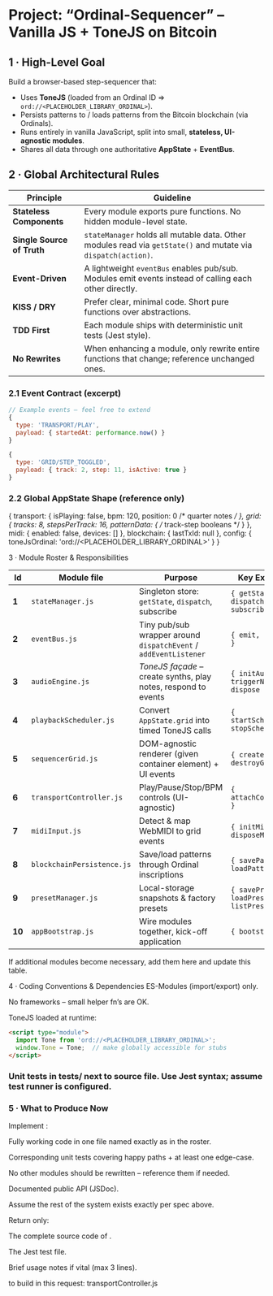 # Project: “Ordinal-Sequencer” – Vanilla JS + ToneJS on Bitcoin

## 1 · High-Level Goal
Build a browser-based step-sequencer that:
- Uses **ToneJS** (loaded from an Ordinal ID ⇒ `ord://<PLACEHOLDER_LIBRARY_ORDINAL>`).
- Persists patterns to / loads patterns from the Bitcoin blockchain (via Ordinals).
- Runs entirely in vanilla JavaScript, split into small, **stateless, UI-agnostic modules**.
- Shares all data through one authoritative **AppState** + **EventBus**.

## 2 · Global Architectural Rules
| Principle | Guideline |
|-----------|-----------|
| **Stateless Components** | Every module exports pure functions. No hidden module-level state. |
| **Single Source of Truth** | `stateManager` holds all mutable data. Other modules read via `getState()` and mutate via `dispatch(action)`. |
| **Event-Driven** | A lightweight `eventBus` enables pub/sub. Modules emit events instead of calling each other directly. |
| **KISS / DRY** | Prefer clear, minimal code. Short pure functions over abstractions. |
| **TDD First** | Each module ships with deterministic unit tests (Jest style). |
| **No Rewrites** | When enhancing a module, only rewrite entire functions that change; reference unchanged ones. |

### 2.1 Event Contract (excerpt)
```js
// Example events – feel free to extend
{
  type: 'TRANSPORT/PLAY',
  payload: { startedAt: performance.now() }
}

{
  type: 'GRID/STEP_TOGGLED',
  payload: { track: 2, step: 11, isActive: true }
}
```

### 2.2 Global AppState Shape (reference only)
{
  transport: {
    isPlaying: false,
    bpm: 120,
    position: 0 /* quarter notes */
  },
  grid: {
    tracks: 8,
    stepsPerTrack: 16,
    patternData: { /* track-step booleans */ }
  },
  midi: { enabled: false, devices: [] },
  blockchain: { lastTxId: null },
  config: {
    toneJsOrdinal: 'ord://<PLACEHOLDER_LIBRARY_ORDINAL>'
  }
}


3 · Module Roster & Responsibilities

| Id     | Module file                | Purpose                                                          | Key Exports                               |
| ------ | -------------------------- | ---------------------------------------------------------------- | ----------------------------------------- |
| **1**  | `stateManager.js`          | Singleton store: `getState`, `dispatch`, subscribe               | `{ getState, dispatch, subscribe }`       |
| **2**  | `eventBus.js`              | Tiny pub/sub wrapper around `dispatchEvent` / `addEventListener` | `{ emit, on, off }`                       |
| **3**  | `audioEngine.js`           | *ToneJS façade* – create synths, play notes, respond to events   | `{ initAudio, triggerNote, dispose }`     |
| **4**  | `playbackScheduler.js`     | Convert `AppState.grid` into timed ToneJS calls                  | `{ startScheduler, stopScheduler }`       |
| **5**  | `sequencerGrid.js`         | DOM-agnostic renderer (given container element) + UI events      | `{ createGrid, destroyGrid }`             |
| **6**  | `transportController.js`   | Play/Pause/Stop/BPM controls (UI-agnostic)                       | `{ attachControls }`                      |
| **7**  | `midiInput.js`             | Detect & map WebMIDI to grid events                              | `{ initMidi, disposeMidi }`               |
| **8**  | `blockchainPersistence.js` | Save/load patterns through Ordinal inscriptions                  | `{ savePattern, loadPattern }`            |
| **9**  | `presetManager.js`         | Local-storage snapshots & factory presets                        | `{ savePreset, loadPreset, listPresets }` |
| **10** | `appBootstrap.js`          | Wire modules together, kick-off application                      | `{ bootstrap }`                           |


If additional modules become necessary, add them here and update this table.

4 · Coding Conventions & Dependencies
ES-Modules (import/export) only.

No frameworks – small helper fn’s are OK.

ToneJS loaded at runtime:

```html
<script type="module">
  import Tone from 'ord://<PLACEHOLDER_LIBRARY_ORDINAL>';
  window.Tone = Tone;  // make globally accessible for stubs
</script>
```

### Unit tests in __tests__/ next to source file. Use Jest syntax; assume test runner is configured.

### 5 · What to Produce Now
Implement <ModuleName>:

Fully working code in one file named exactly as in the roster.

Corresponding unit tests covering happy paths + at least one edge-case.

No other modules should be rewritten – reference them if needed.

Documented public API (JSDoc).

Assume the rest of the system exists exactly per spec above.

Return only:

The complete source code of <ModuleName>.

The Jest test file.

Brief usage notes if vital (max 3 lines).


<ModuleName> to build in this request: transportController.js